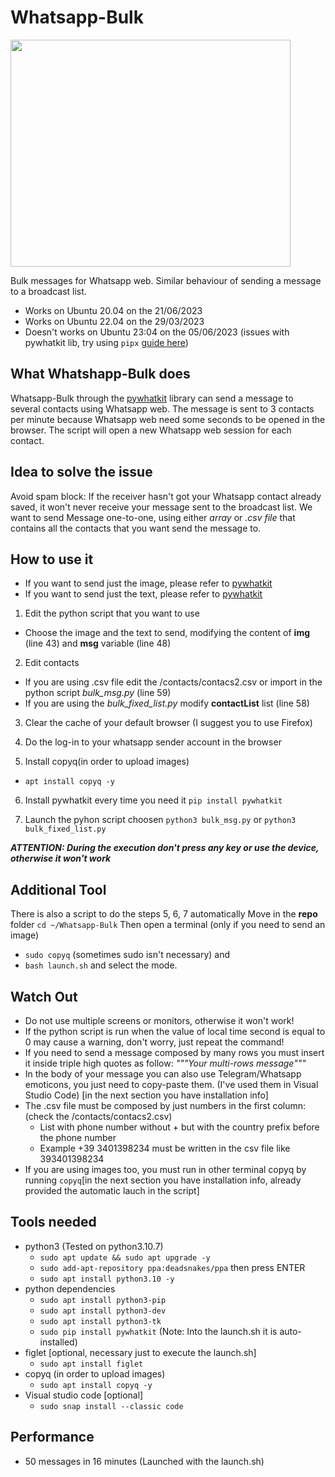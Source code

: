 # Whatsapp-Bulk

<img src="https://github.com/Mattiamene1/Whatsapp-Bulk/blob/main/images/wa-bulk.gif" width="448" height="363">

Bulk messages for Whatsapp web. Similar behaviour of sending a message to a broadcast list.

- Works on Ubuntu 20.04 on the 21/06/2023
- Works on Ubuntu 22.04 on the 29/03/2023
- Doesn't works on Ubuntu 23:04 on the 05/06/2023 (issues with pywhatkit lib, try using `pipx` [guide here](https://itsfoss.com/externally-managed-environment/))

## What Whatshapp-Bulk does
Whatsapp-Bulk through the [pywhatkit](https://pypi.org/project/pywhatkit/) library can send a message to several contacts using Whatsapp web.
The message is sent to 3 contacts per minute because Whatsapp web need some seconds to be opened in the browser.
The script will open a new Whatsapp web session for each contact.

## Idea to solve the issue
Avoid spam block: If the receiver hasn't got your Whatsapp contact already saved, it won't never receive your message sent to the broadcast list.
We want to send Message one-to-one, using either _array_ or _.csv file_ that contains all the contacts that you want send the message to. 

## How to use it
- If you want to send just the image, please refer to [pywhatkit](https://pypi.org/project/pywhatkit/)
- If you want to send just the text, please refer to [pywhatkit](https://pypi.org/project/pywhatkit/)

1) Edit the python script that you want to use
  - Choose the image and the text to send, modifying the content of **img** (line 43) and **msg** variable (line 48)

2) Edit contacts
  - If you are using .csv file edit the /contacts/contacs2.csv or import in the python script *bulk_msg.py* (line 59)
  - If you are using the *bulk_fixed_list.py* modify **contactList** list (line 58)

3) Clear the cache of your default browser (I suggest you to use Firefox)

4) Do the log-in to your whatsapp sender account in the browser

5) Install copyq(in order to upload images)
- ```apt install copyq -y```

6) Install pywhatkit every time you need it
```pip install pywhatkit```
  
7) Launch the pyhon script choosen
```python3 bulk_msg.py```
or
```python3 bulk_fixed_list.py```
  
***ATTENTION: During the execution don't press any key or use the device, otherwise it won't work***

## Additional Tool
There is also a script to do the steps 5, 6, 7 automatically
Move in the **repo** folder 
```cd ~/Whatsapp-Bulk```
Then open a terminal (only if you need to send an image)
- ```sudo copyq``` (sometimes sudo isn't necessary)
and
- ```bash launch.sh``` and select the mode.

## Watch Out
- Do not use multiple screens or monitors, otherwise it won't work!
- If the python script is run when the value of local time second is equal to 0 may cause a warning, don't worry, just repeat the command!
- If you need to send a message composed by many rows you must insert it inside triple high quotes as follow: _"""Your multi-rows message"""_
- In the body of your message you can also use Telegram/Whatsapp emoticons, you just need to copy-paste them. (I've used them in Visual Studio Code) [in the next section you have installation info]
- The .csv file must be composed by just numbers in the first column: (check the /contacts/contacs2.csv)
  - List with phone number without + but with the country prefix before the phone number
  - Example +39 3401398234 must be written in the csv file like 393401398234
- If you are using images too, you must run in other terminal copyq by running ```copyq```[in the next section you have installation info, already provided the automatic lauch in the script]

## Tools needed
- python3 (Tested on python3.10.7)
  - ```sudo apt update && sudo apt upgrade -y```
  - ```sudo add-apt-repository ppa:deadsnakes/ppa``` then press ENTER
  - ```sudo apt install python3.10 -y```
- python dependencies
  - ```sudo apt install python3-pip```
  - ```sudo apt install python3-dev```
  - ```sudo apt install python3-tk```
  - ```sudo pip install pywhatkit``` (Note: Into the launch.sh it is auto-installed) 
- figlet [optional, necessary just to execute the launch.sh]
  - ```sudo apt install figlet```
- copyq (in order to upload images)
  - ```sudo apt install copyq -y```
- Visual studio code [optional]
  - ```sudo snap install --classic code```

## Performance  
- 50 messages in 16 minutes (Launched with the launch.sh)
